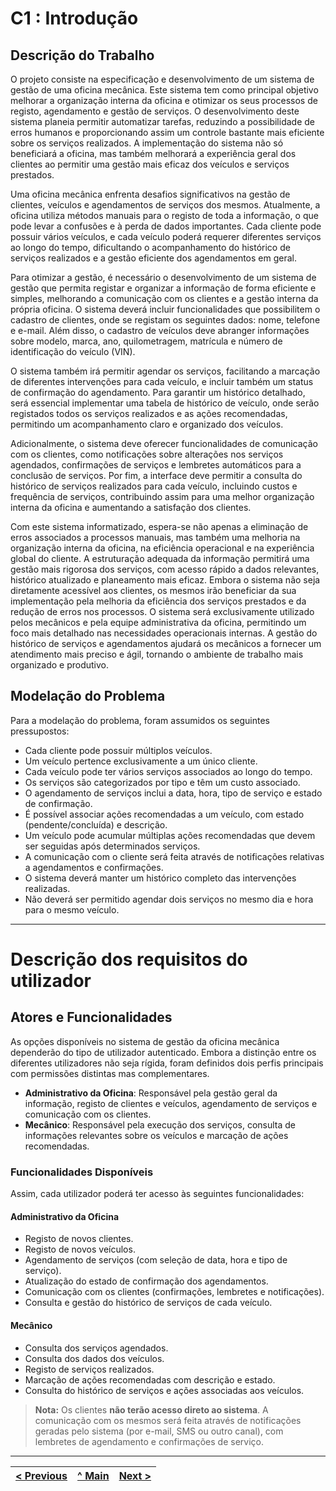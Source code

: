 # C1 : Introdução

## Descrição do Trabalho

O projeto consiste na especificação e desenvolvimento de um sistema de gestão de uma oficina mecânica. Este sistema tem como principal objetivo melhorar a organização interna da oficina e otimizar os seus processos de registo, agendamento e gestão de serviços. O desenvolvimento deste sistema planeia permitir automatizar tarefas, reduzindo a possibilidade de erros humanos e proporcionando assim um controle bastante mais eficiente sobre os serviços realizados. A implementação do sistema não só beneficiará a oficina, mas também melhorará a experiência geral dos clientes ao permitir uma gestão mais eficaz dos veículos e serviços prestados.

Uma oficina mecânica enfrenta desafios significativos na gestão de clientes, veículos e agendamentos de serviços dos mesmos. Atualmente, a oficina utiliza métodos manuais para o registo de toda a informação, o que pode levar a confusões e à perda de dados importantes. Cada cliente pode possuir vários veículos, e cada veículo poderá requerer diferentes serviços ao longo do tempo, dificultando o acompanhamento do histórico de serviços realizados e a gestão eficiente dos agendamentos em geral.

Para otimizar a gestão, é necessário o desenvolvimento de um sistema de gestão que permita registar e organizar a informação de forma eficiente e simples, melhorando a comunicação com os clientes e a gestão interna da própria oficina. O sistema deverá incluir funcionalidades que possibilitem o cadastro de clientes, onde se registam os seguintes dados: nome, telefone e e-mail. Além disso, o cadastro de veículos deve abranger informações sobre modelo, marca, ano, quilometragem, matrícula e número de identificação do veículo (VIN).

O sistema também irá permitir agendar os serviços, facilitando a marcação de diferentes intervenções para cada veículo, e incluir também um status de confirmação do agendamento. Para garantir um histórico detalhado, será essencial implementar uma tabela de histórico de veículo, onde serão registados todos os serviços realizados e as ações recomendadas, permitindo um acompanhamento claro e organizado dos veículos.

Adicionalmente, o sistema deve oferecer funcionalidades de comunicação com os clientes, como notificações sobre alterações nos serviços agendados, confirmações de serviços e lembretes automáticos para a conclusão de serviços. Por fim, a interface deve permitir a consulta do histórico de serviços realizados para cada veículo, incluindo custos e frequência de serviços, contribuindo assim para uma melhor organização interna da oficina e aumentando a satisfação dos clientes.

Com este sistema informatizado, espera-se não apenas a eliminação de erros associados a processos manuais, mas também uma melhoria na organização interna da oficina, na eficiência operacional e na experiência global do cliente. A estruturação adequada da informação permitirá uma gestão mais rigorosa dos serviços, com acesso rápido a dados relevantes, histórico atualizado e planeamento mais eficaz. Embora o sistema não seja diretamente acessível aos clientes, os mesmos irão beneficiar da sua implementação pela melhoria da eficiência dos serviços prestados e da redução de erros nos processos. O sistema será exclusivamente utilizado pelos mecânicos e pela equipe administrativa da oficina, permitindo um foco mais detalhado nas necessidades operacionais internas. A gestão do histórico de serviços e agendamentos ajudará os mecânicos a fornecer um atendimento mais preciso e ágil, tornando o ambiente de trabalho mais organizado e produtivo.

## Modelação do Problema

Para a modelação do problema, foram assumidos os seguintes pressupostos:

- Cada cliente pode possuir múltiplos veículos.
- Um veículo pertence exclusivamente a um único cliente.
- Cada veículo pode ter vários serviços associados ao longo do tempo.
- Os serviços são categorizados por tipo e têm um custo associado.
- O agendamento de serviços inclui a data, hora, tipo de serviço e estado de confirmação.
- É possível associar ações recomendadas a um veículo, com estado (pendente/concluída) e descrição.
- Um veículo pode acumular múltiplas ações recomendadas que devem ser seguidas após determinados serviços.
- A comunicação com o cliente será feita através de notificações relativas a agendamentos e confirmações.
- O sistema deverá manter um histórico completo das intervenções realizadas.
- Não deverá ser permitido agendar dois serviços no mesmo dia e hora para o mesmo veículo.

---

# Descrição dos requisitos do utilizador

## Atores e Funcionalidades

As opções disponíveis no sistema de gestão da oficina mecânica dependerão do tipo de utilizador autenticado. Embora a distinção entre os diferentes utilizadores não seja rígida, foram definidos dois perfis principais com permissões distintas mas complementares.

- **Administrativo da Oficina**: Responsável pela gestão geral da informação, registo de clientes e veículos, agendamento de serviços e comunicação com os clientes.
- **Mecânico**: Responsável pela execução dos serviços, consulta de informações relevantes sobre os veículos e marcação de ações recomendadas.

### Funcionalidades Disponíveis

Assim, cada utilizador poderá ter acesso às seguintes funcionalidades:

#### Administrativo da Oficina
- Registo de novos clientes.
- Registo de novos veículos.
- Agendamento de serviços (com seleção de data, hora e tipo de serviço).
- Atualização do estado de confirmação dos agendamentos.
- Comunicação com os clientes (confirmações, lembretes e notificações).
- Consulta e gestão do histórico de serviços de cada veículo.

#### Mecânico
- Consulta dos serviços agendados.
- Consulta dos dados dos veículos.
- Registo de serviços realizados.
- Marcação de ações recomendadas com descrição e estado.
- Consulta do histórico de serviços e ações associadas aos veículos.

> **Nota:** Os clientes **não terão acesso direto ao sistema**. A comunicação com os mesmos será feita através de notificações geradas pelo sistema (por e-mail, SMS ou outro canal), com lembretes de agendamento e confirmações de serviço.

---

| [< Previous](RPF00.md) | [^ Main](../../README.md) | [Next >](RPF02.md) |
|:----------------------------------:|:----------------------------------:|:----------------------------------:|
